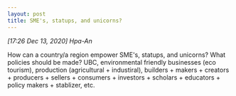 ```yaml
---
layout: post
title: SME's, statups, and unicorns? 
---
```


*[17:26 Dec 13, 2020] Hpa-An*  

How can a country/a region empower SME's, statups, and unicorns? What policies should be made? UBC, environmental friendly businesses (eco tourism), production (agricultural + industiral), builders + makers + creators + producers + sellers + consumers + investors + scholars + educators + policy makers + stablizer, etc.  
